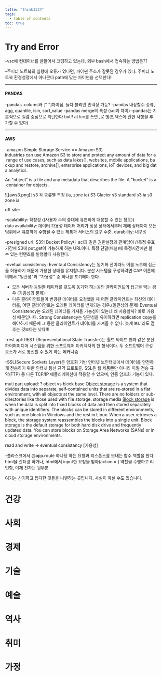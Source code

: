 ```yaml
---
title: "think1324"
tags:
  - table of contents
toc: true
---
```



# Try and Error

-vsc에 컨테이너를 만들어서 코딩하고 있는데, 외부 bash에서 접속하는 방법은??

-주피터 노트북의 실행에 오류가 있다면, 파이썬 주소가 잘못된 경우가 있다. 주피터 노트북 환경설정에서 아나콘다 path에 맞는 파이썬을 선택한다! 
___
#### PANDAS
-pandas .colums와 [" "]차이점, 둘다 불리언 인덱싱 가능? 
-pandas 내장함수 종류, agg, quantile, isin, sort_value
-pandas merge의 특성 (sql과 차이)
-pandas는 기본적으로 컬럼 중심으로 리턴한다 but!! at loc를 쓰면 ,로 행(인덱스에 관한 사항을 추가할 수 있다)
___
#### AWS
-amazon Simple Storage Service == Amazon S3)
industries can use Amazon S3 to store and protect any amount of data for a range of use cases, such as data lakes[], websites, mobile applications, backup and restore, archive[], enterprise applications, IoT devices, and big data analytics.

An "object" is a file and any metadata that describes the file. A "bucket" is a container for objects.

![[aws3.png]]
s3 각 종류별 특징 (ia, zone ia)
S3 Glacier
s3 standard
s3 ia
s3 zone ia

off site:

-scalability:  확장성 ((사용자 수의 증대에 유연하게 대응할 수 있는 정도))
data availability: 데이터 가용성  데이터 처리가 정상 상태에서부터 재해 상태까지 모든 범위에서 유효하게 수행될 수 있는 제품과 서비스의 요구 수준.
durability: 내구성

-presigned url: S3의 Bucket Policy나 acl과 같은 권한설정과 관계없이 //특정 유효기간에 S3에 put,get이 가능하게 하는 URL이다. 특정 단말(채널)에 특정시간에만 볼 수 있는 컨텐츠를 발행할때 사용한다.

-evetual consistency: Eventaul Consistency는 동기화 전이라도 이를 노드에 접근을 허용하기 때문에 가용한 상태를 유지합니다. 분산 시스템을 구성하려면 CAP 이론에 의해서 "일관성"과 ''가용성'' 중 하나를 포기해야 한다.
- 모든 서버가 동일한 데이터를 갖도록 동기화 하는동안 클라이언트의 접근을 막는 경우 (가용성의 문제)
- 다른 클라이언트들이 변경된 데이터를 요청했을 때 어떤 클라이언트는 최신의 데이터를, 어떤 클라이언트는 오래된 데이터를 받게되는 경우.(일관성의 문제)
Eventual Consistency는 오래된 데이터를 가져올 가능성이 있는데 왜 사용할까? 바로 가용성 때문입니다. Strong Consistency는 일관성을 유지하려면 replication copy를 해야하기 때문에 그 동안 클라이언트가 데이터를 가져올 수 없다. 늦게 보더라도 멈추는 것보다는 낫다!!!

-rest apl: REST (Representational State Transfer)는 월드 와이드 웹과 같은 분산 하이퍼미디어 시스템을 위한 소프트웨어 아키텍처의 한 형식이다. 두 소프트웨어 구성 요소가 서로 통신할 수 있게 하는 메커니즘

-SSL(Secure Sockets Layer)은 암호화 기반 인터넷 보인터넷에서 데이터를 안전하게 전송하기 위한 인터넷 통신 규약 프로토콜. SSL은 웹 제품뿐만 아니라 파일 전송 규약(FTP) 등 다른 TCP/IP 애플리케이션에 적용할 수 있으며, 인증 암호화 기능이 있다. 

muti part upload: ?
object vs block base
[Object storage](https://www.ibm.com/cloud/learn/object-storage) is a system that divides data into separate, self-contained units that are re-stored in a flat environment, with all objects at the same level. There are no folders or sub-directories like those used with file storage.
storage media
[Block storage](https://www.ibm.com/cloud/learn/block-storage) is when the data is split into fixed blocks of data and then stored separately with unique identifiers. The blocks can be stored in different environments, such as one block in Windows and the rest in Linux. When a user retrieves a block, the storage system reassembles the blocks into a single unit. Block storage is the default storage for both hard disk drive and frequently updated data. You can store blocks on Storage Area Networks (SANs) or in cloud storage environments.

read and write -> eventual consistancy [가용성]



-플라스크에서 @app.route 하나당 하는 요청과 리스폰스를 보내는 함수 역할을 한다.  html을 랜더링 하거나, html에서 input한 요청을 받아(action = ) 역할을 수행하고 리턴함, 이제 진자는 뒷부분


































여기는 신기하고 잡다한 것들을 나열하는 곳입니다. 사실이 아닐 수도 있습니다.
# 건강



# 사회



# 경제



# 기술

# 예술

# 역사

# 취미

# 가정

